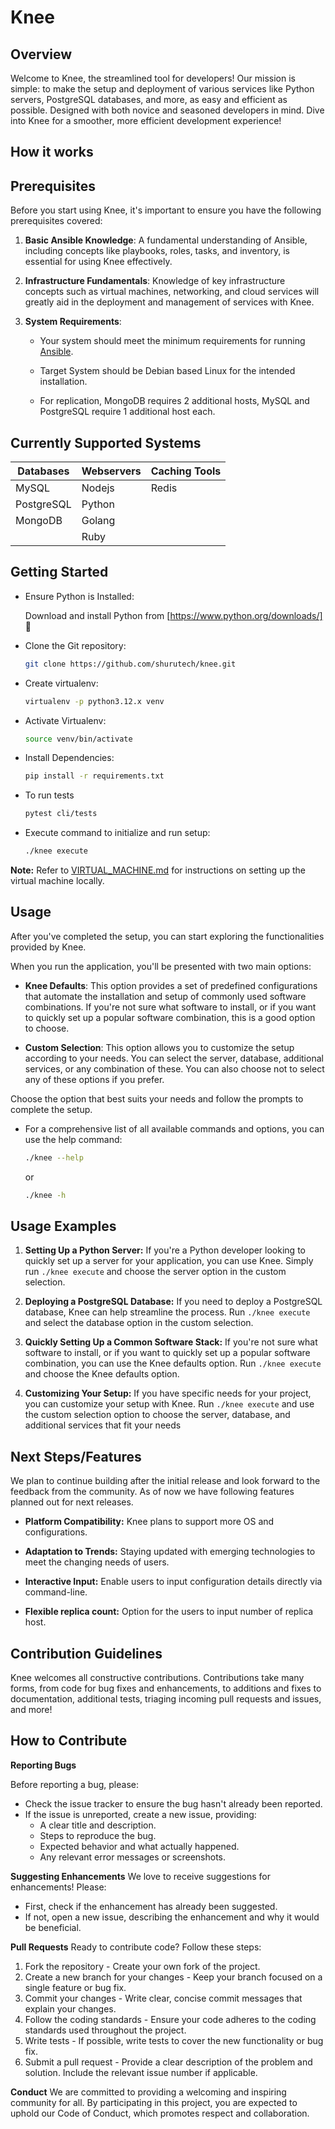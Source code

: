# Knee
## Overview
Welcome to Knee, the streamlined tool for developers! Our mission is simple: to make the setup and deployment of various services like Python servers, PostgreSQL databases, and more, as easy and efficient as possible. Designed with both novice and seasoned developers in mind. Dive into Knee for a smoother, more efficient development experience!

## How it works


## Prerequisites
Before you start using Knee, it's important to ensure you have the following prerequisites covered:

1. **Basic Ansible Knowledge**: A fundamental understanding of Ansible, including concepts like playbooks, roles, tasks, and inventory, is essential for using Knee effectively.

2. **Infrastructure Fundamentals**: Knowledge of key infrastructure concepts such as virtual machines, networking, and cloud services will greatly aid in the deployment and management of services with Knee.


3. **System Requirements**:  
    
    - Your system should meet the minimum requirements for running [Ansible](https://www.ansible.com/).

    - Target System should be Debian based Linux for the intended installation.

    - For replication, MongoDB requires 2 additional hosts, MySQL and PostgreSQL require 1 additional host each.
## Currently Supported Systems

| Databases | Webservers | Caching Tools |
|-----------|------------|---------------|
| MySQL     | Nodejs     | Redis         |
| PostgreSQL| Python     |               |
| MongoDB   | Golang     |               |
|           | Ruby       |               |
## Getting Started

- Ensure Python is Installed:  
  
  Download and install Python from [https://www.python.org/downloads/] 🐍  

- Clone the Git repository:
  
    ```bash
    git clone https://github.com/shurutech/knee.git
    ```

- Create virtualenv:
  
  ```bash
  virtualenv -p python3.12.x venv
  ```

- Activate Virtualenv:

    ```bash
    source venv/bin/activate
    ```

- Install Dependencies:

    ```bash
    pip install -r requirements.txt
    ```
- To run tests
   ```bash
   pytest cli/tests
   ```
- Execute command to initialize and run setup:
    ```bash
    ./knee execute
    ```
**Note:** Refer to [VIRTUAL_MACHINE.md](VIRTUAL_MACHINE.md) for instructions on setting up the virtual machine locally.



## Usage 

After you've completed the setup, you can start exploring the functionalities provided by Knee. 

When you run the application, you'll be presented with two main options:

- **Knee Defaults**: This option provides a set of predefined configurations that automate the installation and setup of commonly used software combinations. If you're not sure what software to install, or if you want to quickly set up a popular software combination, this is a good option to choose.

- **Custom Selection**: This option allows you to customize the setup according to your needs. You can select the server, database, additional services, or any combination of these. You can also choose not to select any of these options if you prefer.

Choose the option that best suits your needs and follow the prompts to complete the setup.

- For a comprehensive list of all available commands and options, you can use the help command:
    ```bash
    ./knee --help
    ```
    or  

    ```bash
    ./knee -h
    ```

## Usage Examples

1. **Setting Up a Python Server:** If you're a Python developer looking to quickly set up a server for your application, you can use Knee. Simply run `./knee execute` and choose the server option in the custom selection.

2. **Deploying a PostgreSQL Database:** If you need to deploy a PostgreSQL database, Knee can help streamline the process. Run `./knee execute` and select the database option in the custom selection.

3. **Quickly Setting Up a Common Software Stack:** If you're not sure what software to install, or if you want to quickly set up a popular software combination, you can use the Knee defaults option. Run `./knee execute` and choose the Knee defaults option.

4. **Customizing Your Setup:** If you have specific needs for your project, you can customize your setup with Knee. Run `./knee execute` and use the custom selection option to choose the server, database, and additional services that fit your needs

## Next Steps/Features
We plan to continue building after the initial release and look forward to the feedback from the community. As of now we have following features planned out for next releases.

  - **Platform Compatibility:** Knee plans to support more OS and configurations.  
  
  - **Adaptation to Trends:** Staying updated with emerging technologies to meet the changing needs of users.

  - **Interactive Input:** Enable users to input configuration details directly via command-line.

  - **Flexible replica count:** Option for the users to input number of replica host.
    
## Contribution Guidelines
Knee welcomes all constructive contributions. Contributions take many forms, from code for bug fixes and enhancements, to additions and fixes to documentation, additional tests, triaging incoming pull requests and issues, and more!

## How to Contribute
**Reporting Bugs**

Before reporting a bug, please:

 - Check the issue tracker to ensure the bug hasn't already been reported.
 - If the issue is unreported, create a new issue, providing:
    - A clear title and description.
    - Steps to reproduce the bug.
    - Expected behavior and what actually happened.
    - Any relevant error messages or screenshots.

**Suggesting Enhancements**
We love to receive suggestions for enhancements! Please:

- First, check if the enhancement has already been suggested.
- If not, open a new issue, describing the enhancement and why it would be beneficial.

**Pull Requests**
Ready to contribute code? Follow these steps:

1. Fork the repository - Create your own fork of the project.
2. Create a new branch for your changes - Keep your branch focused on a single feature or bug fix.
3. Commit your changes - Write clear, concise commit messages that explain your changes.
4. Follow the coding standards - Ensure your code adheres to the coding standards used throughout the project.
5. Write tests - If possible, write tests to cover the new functionality or bug fix.
6. Submit a pull request - Provide a clear description of the problem and solution. Include the relevant issue number if applicable.

**Conduct**
We are committed to providing a welcoming and inspiring community for all. By participating in this project, you are expected to uphold our Code of Conduct, which promotes respect and collaboration.
